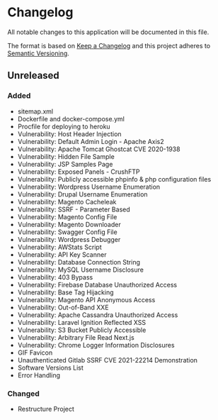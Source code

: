# Changelog

All notable changes to this application will be documented in this file.

The format is based on [Keep a Changelog](https://keepachangelog.com/en/1.0.0/) and this project adheres
to [Semantic Versioning](https://semver.org/spec/v2.0.0.html).

## Unreleased

### Added
- sitemap.xml
- Dockerfile and docker-compose.yml
- Procfile for deploying to heroku
- Vulnerability: Host Header Injection
- Vulnerability: Default Admin Login - Apache Axis2
- Vulnerability: Apache Tomcat Ghostcat CVE 2020-1938
- Vulnerability: Hidden File Sample
- Vulnerability: JSP Samples Page
- Vulnerability: Exposed Panels - CrushFTP
- Vulnerability: Publicly accessible phpinfo & php configuration files
- Vulnerability: Wordpress Username Enumeration
- Vulnerability: Drupal Username Enumeration
- Vulnerability: Magento Cacheleak
- Vulnerability: SSRF - Parameter Based
- Vulnerability: Magento Config File
- Vulnerability: Magento Downloader
- Vulnerability: Swagger Config File
- Vulnerability: Wordpress Debugger
- Vulnerability: AWStats Script
- Vulnerability: API Key Scanner
- Vulnerability: Database Connection String
- Vulnerability: MySQL Username Disclosure
- Vulnerability: 403 Bypass
- Vulnerability: Firebase Database Unauthorized Access
- Vulnerability: Base Tag Hijacking
- Vulnerability: Magento API Anonymous Access
- Vulnerability: Out-of-Band XXE
- Vulnerability: Apache Cassandra Unauthorized Access
- Vulnerability: Laravel Ignition Reflected XSS
- Vulnerability: S3 Bucket Publicly Accessible
- Vulnerability: Arbitrary File Read Next.js
- Vulnerability: Chrome Logger Information Disclosures
- GIF Favicon
- Unauthenticated Gitlab SSRF CVE 2021-22214 Demonstration
- Software Versions List
- Error Handling

### Changed
- Restructure Project
 
